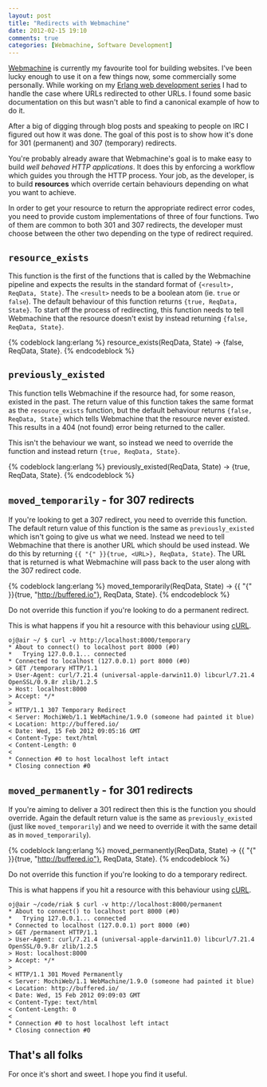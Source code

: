 ```yaml
---
layout: post
title: "Redirects with Webmachine"
date: 2012-02-15 19:10
comments: true
categories: [Webmachine, Software Development]
---
```


[Webmachine][] is currently my favourite tool for building websites. I've been lucky enough to use it on a few things now, some commercially some personally. While working on my [Erlang web development series][ErlSeries] I had to handle the case where URLs redirected to other URLs. I found some basic documentation on this but wasn't able to find a canonical example of how to do it.

After a big of digging through blog posts and speaking to people on IRC I figured out how it was done. The goal of this post is to show how it's done for 301 (permanent) and 307 (temporary) redirects.

<!--more-->

You're probably already aware that Webmachine's goal is to make easy to build _well behaved HTTP applications_. It does this by enforcing a workflow which guides you through the HTTP process. Your job, as the developer, is to build **resources** which override certain behaviours depending on what you want to achieve.

In order to get your resource to return the appropriate redirect error codes, you need to provide custom implementations of three of four functions. Two of them are common to both 301 and 307 redirects, the developer must choose between the other two depending on the type of redirect required.

## `resource_exists` ##

This function is the first of the functions that is called by the Webmachine pipeline and expects the results in the standard format of `{<result>, ReqData, State}`. The `<result>` needs to be a boolean atom (ie. `true` or `false`). The default behaviour of this function returns `{true, ReqData, State}`. To start off the process of redirecting, this function needs to tell Webmachine that the resource doesn't exist by instead returning `{false, ReqData, State}`.

{% codeblock lang:erlang %}
resource_exists(ReqData, State) ->
  {false, ReqData, State}.
{% endcodeblock %}

## `previously_existed` ##

This function tells Webmachine if the resource had, for some reason, existed in the past. The return value of this function takes the same format as the `resource_exists` function, but the default behaviour returns `{false, ReqData, State}` which tells Webmachine that the resource never existed. This results in a 404 (not found) error being returned to the caller.

This isn't the behaviour we want, so instead we need to override the function and instead return `{true, ReqData, State}`.

{% codeblock lang:erlang %}
previously_existed(ReqData, State) ->
  {true, ReqData, State}.
{% endcodeblock %}

## `moved_temporarily` - for 307 redirects ##

If you're looking to get a 307 redirect, you need to override this function. The default return value of this function is the same as `previously_existed` which isn't going to give us what we need. Instead we need to tell Webmachine that there is another URL which should be used instead. We do this by returning `{{ "{" }}{true, <URL>}, ReqData, State}`. The URL that is returned is what Webmachine will pass back to the user along with the 307 redirect code.

{% codeblock lang:erlang %}
moved_temporarily(ReqData, State) ->
  {{ "{" }}{true, "http://buffered.io"}, ReqData, State}.
{% endcodeblock %}

Do not override this function if you're looking to do a permanent redirect.

This is what happens if you hit a resource with this behaviour using [cURL][].

    oj@air ~/ $ curl -v http://localhost:8000/temporary
    * About to connect() to localhost port 8000 (#0)
    *   Trying 127.0.0.1... connected
    * Connected to localhost (127.0.0.1) port 8000 (#0)
    > GET /temporary HTTP/1.1
    > User-Agent: curl/7.21.4 (universal-apple-darwin11.0) libcurl/7.21.4 OpenSSL/0.9.8r zlib/1.2.5
    > Host: localhost:8000
    > Accept: */*
    > 
    < HTTP/1.1 307 Temporary Redirect
    < Server: MochiWeb/1.1 WebMachine/1.9.0 (someone had painted it blue)
    < Location: http://buffered.io/
    < Date: Wed, 15 Feb 2012 09:05:16 GMT
    < Content-Type: text/html
    < Content-Length: 0
    < 
    * Connection #0 to host localhost left intact
    * Closing connection #0

## `moved_permanently` - for 301 redirects ##

If you're aiming to deliver a 301 redirect then this is the function you should override. Again the default return value is the same as `previously_existed` (just like `moved_temporarily`) and we need to override it with the same detail as in `moved_temporarily`).

{% codeblock lang:erlang %}
moved_permanently(ReqData, State) ->
  {{ "{" }}{true, "http://buffered.io"}, ReqData, State}.
{% endcodeblock %}

Do not override this function if you're looking to do a temporary redirect.

This is what happens if you hit a resource with this behaviour using [cURL][].

    oj@air ~/code/riak $ curl -v http://localhost:8000/permanent
    * About to connect() to localhost port 8000 (#0)
    *   Trying 127.0.0.1... connected
    * Connected to localhost (127.0.0.1) port 8000 (#0)
    > GET /permanent HTTP/1.1
    > User-Agent: curl/7.21.4 (universal-apple-darwin11.0) libcurl/7.21.4 OpenSSL/0.9.8r zlib/1.2.5
    > Host: localhost:8000
    > Accept: */*
    > 
    < HTTP/1.1 301 Moved Permanently
    < Server: MochiWeb/1.1 WebMachine/1.9.0 (someone had painted it blue)
    < Location: http://buffered.io/
    < Date: Wed, 15 Feb 2012 09:09:03 GMT
    < Content-Type: text/html
    < Content-Length: 0
    < 
    * Connection #0 to host localhost left intact
    * Closing connection #0

## That's all folks ##

For once it's short and sweet. I hope you find it useful.

[cURL]: http://curl.haxx.se/ "cURL"
[Webmachine]: http://webmachine.basho.com/ "Webmachine"
[ErlSeries]: http://buffered.io/series/web-development-with-erlang/ "Web development with Erlang"
